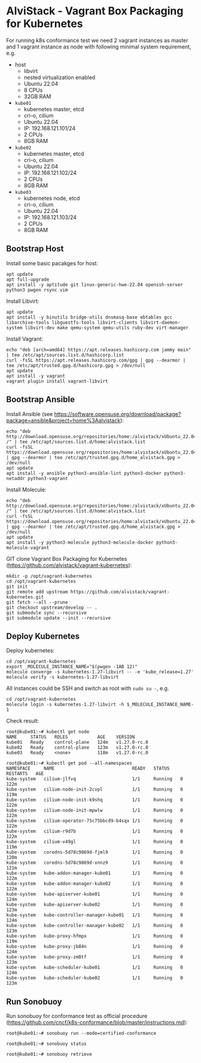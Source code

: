 # AlviStack - Vagrant Box Packaging for Kubernetes

For running k8s conformance test we need 2 vagrant instances as master
and 1 vagrant instance as node with following minimal system
requirement, e.g.

-   host
    -   libvirt
    -   nested virtualization enabled
    -   Ubuntu 22.04
    -   8 CPUs
    -   32GB RAM
-   `kube01`
    -   kubernetes master, etcd
    -   cri-o, cilium
    -   Ubuntu 22.04
    -   IP: 192.168.121.101/24
    -   2 CPUs
    -   8GB RAM
-   `kube02`
    -   kubernetes master, etcd
    -   cri-o, cilium
    -   Ubuntu 22.04
    -   IP: 192.168.121.102/24
    -   2 CPUs
    -   8GB RAM
-   `kube03`
    -   kubernetes node, etcd
    -   cri-o, cilium
    -   Ubuntu 22.04
    -   IP: 192.168.121.103/24
    -   2 CPUs
    -   8GB RAM

## Bootstrap Host

Install some basic pacakges for host:

    apt update
    apt full-upgrade
    apt install -y aptitude git linux-generic-hwe-22.04 openssh-server python3 pwgen rsync vim

Install Libvirt:

    apt update
    apt install -y binutils bridge-utils dnsmasq-base ebtables gcc libarchive-tools libguestfs-tools libvirt-clients libvirt-daemon-system libvirt-dev make qemu-system qemu-utils ruby-dev virt-manager

Install Vagrant:

    echo "deb [arch=amd64] https://apt.releases.hashicorp.com jammy main" | tee /etc/apt/sources.list.d/hashicorp.list
    curl -fsSL https://apt.releases.hashicorp.com/gpg | gpg --dearmor | tee /etc/apt/trusted.gpg.d/hashicorp.gpg > /dev/null
    apt update
    apt install -y vagrant
    vagrant plugin install vagrant-libvirt

## Bootstrap Ansible

Install Ansible (see
<https://software.opensuse.org/download/package?package=ansible&project=home%3Aalvistack>):

    echo "deb http://download.opensuse.org/repositories/home:/alvistack/xUbuntu_22.04/ /" | tee /etc/apt/sources.list.d/home:alvistack.list
    curl -fsSL https://download.opensuse.org/repositories/home:alvistack/xUbuntu_22.04/Release.key | gpg --dearmor | tee /etc/apt/trusted.gpg.d/home_alvistack.gpg > /dev/null
    apt update
    apt install -y ansible python3-ansible-lint python3-docker python3-netaddr python3-vagrant

Install Molecule:

    echo "deb http://download.opensuse.org/repositories/home:/alvistack/xUbuntu_22.04/ /" | tee /etc/apt/sources.list.d/home:alvistack.list
    curl -fsSL https://download.opensuse.org/repositories/home:alvistack/xUbuntu_22.04/Release.key | gpg --dearmor | tee /etc/apt/trusted.gpg.d/home_alvistack.gpg > /dev/null
    apt update
    apt install -y python3-molecule python3-molecule-docker python3-molecule-vagrant

GIT clone Vagrant Box Packaging for Kubernetes
(<https://github.com/alvistack/vagrant-kubernetes>):

    mkdir -p /opt/vagrant-kubernetes
    cd /opt/vagrant-kubernetes
    git init
    git remote add upstream https://github.com/alvistack/vagrant-kubernetes.git
    git fetch --all --prune
    git checkout upstream/develop -- .
    git submodule sync --recursive
    git submodule update --init --recursive

## Deploy Kubernetes

Deploy kubernetes:

    cd /opt/vagrant-kubernetes
    export _MOLECULE_INSTANCE_NAME="$(pwgen -1AB 12)"
    molecule converge -s kubernetes-1.27-libvirt -- -e 'kube_release=1.27'
    molecule verify -s kubernetes-1.27-libvirt

All instances could be SSH and switch as root with `sudo su -`, e.g.

    cd /opt/vagrant-kubernetes
    molecule login -s kubernetes-1.27-libvirt -h $_MOLECULE_INSTANCE_NAME-1

Check result:

    root@kube01:~# kubectl get node
    NAME     STATUS   ROLES           AGE    VERSION
    kube01   Ready    control-plane   124m   v1.27.0-rc.0
    kube02   Ready    control-plane   123m   v1.27.0-rc.0
    kube03   Ready    <none>          118m   v1.27.0-rc.0

    root@kube01:~# kubectl get pod --all-namespaces
    NAMESPACE     NAME                             READY   STATUS    RESTARTS   AGE
    kube-system   cilium-jlfvq                     1/1     Running   0          122m
    kube-system   cilium-node-init-2cvpl           1/1     Running   0          119m
    kube-system   cilium-node-init-k9shq           1/1     Running   0          122m
    kube-system   cilium-node-init-mpwlw           1/1     Running   0          122m
    kube-system   cilium-operator-75c75bbcd9-b4sqx 1/1     Running   0          122m
    kube-system   cilium-r9d7b                     1/1     Running   0          122m
    kube-system   cilium-v49gl                     1/1     Running   0          119m
    kube-system   coredns-5d78c9869d-fjml9         1/1     Running   0          120m
    kube-system   coredns-5d78c9869d-xnnz9         1/1     Running   0          121m
    kube-system   kube-addon-manager-kube01        1/1     Running   0          122m
    kube-system   kube-addon-manager-kube02        1/1     Running   0          122m
    kube-system   kube-apiserver-kube01            1/1     Running   0          124m
    kube-system   kube-apiserver-kube02            1/1     Running   0          123m
    kube-system   kube-controller-manager-kube01   1/1     Running   0          124m
    kube-system   kube-controller-manager-kube02   1/1     Running   0          123m
    kube-system   kube-proxy-hfmpx                 1/1     Running   0          119m
    kube-system   kube-proxy-jb84n                 1/1     Running   0          124m
    kube-system   kube-proxy-zm8tf                 1/1     Running   0          123m
    kube-system   kube-scheduler-kube01            1/1     Running   0          124m
    kube-system   kube-scheduler-kube02            1/1     Running   0          123m

## Run Sonobuoy

Run sonobuoy for conformance test as official procedure
(<https://github.com/cncf/k8s-conformance/blob/master/instructions.md>):

    root@kube01:~# sonobuoy run --mode=certified-conformance

    root@kube01:~# sonobuoy status

    root@kube01:~# sonobuoy retrieve

